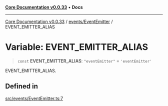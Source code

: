 [**Core Documentation v0.0.33**](../../../README.md) • **Docs**

***

[Core Documentation v0.0.33](../../../modules.md) / [events/EventEmitter](../README.md) / EVENT\_EMITTER\_ALIAS

# Variable: EVENT\_EMITTER\_ALIAS

> `const` **EVENT\_EMITTER\_ALIAS**: `"eventEmitter"` = `'eventEmitter'`

EVENT_EMITTER_ALIAS.

## Defined in

[src/events/EventEmitter.ts:7](https://github.com/stonemjs/core/blob/077f74fd791b5cd8637e1ab41cbefa238af9d384/src/events/EventEmitter.ts#L7)

